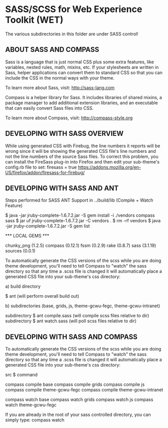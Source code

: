 # SASS/SCSS for Web Experience Toolkit (WET)

The various subdirectories in this folder are under SASS control!


ABOUT SASS AND COMPASS
----------------------

Sass is a language that is just normal CSS plus some extra features, like
variables, nested rules, math, mixins, etc. If your stylesheets are written in
Sass, helper applications can convert them to standard CSS so that you can
include the CSS in the normal ways with your theme.

To learn more about Sass, visit: http://sass-lang.com

Compass is a helper library for Sass. It includes libraries of shared mixins, a
package manager to add additional extension libraries, and an executable that
can easily convert Sass files into CSS.

To learn more about Compass, visit: http://compass-style.org


DEVELOPING WITH SASS OVERVIEW
-----------------------------

While using generated CSS with Firebug, the line numbers it reports will be
wrong since it will be showing the generated CSS file's line numbers and not the
line numbers of the source Sass files. To correct this problem, you can install
the FireSass plug-in into Firefox and then edit your sub-theme's config.rb file
to set: firesass = true
  https://addons.mozilla.org/en-US/firefox/addon/firesass-for-firebug/


DEVELOPING WITH SASS AND ANT
-------------------------

Steps performed for SASS ANT Support in ../build/lib (Compile + Watch Feature)

  $ java -jar jruby-complete-1.6.7.2.jar -S gem install -i ./vendors compass sass
  $ jar uf jruby-complete-1.6.7.2.jar -C vendors .
  $ rm -rf vendors
  $ java -jar jruby-complete-1.6.7.2.jar -S gem list

  *** LOCAL GEMS ***

  chunky_png (1.2.5)
  compass (0.12.1)
  fssm (0.2.9)
  rake (0.8.7)
  sass (3.1.19)
  sources (0.0.1)

To automatically generate the CSS versions of the scss while you are doing theme
development, you'll need to tell Compass to "watch" the sass directory so that
any time a .scss file is changed it will automatically place a generated CSS
file into your sub-theme's css directory:
  
  a) build directory

  $ ant (will perform overall build out)

  b) subdirectories (base, grids, js, theme-gcwu-fegc, theme-gcwu-intranet)

  subdirectory $ ant compile.sass (will compile scss files relative to dir)
  subdirectory $ ant watch.sass (will poll scss files relative to dir)


DEVELOPING WITH SASS AND COMPASS
--------------------------------

To automatically generate the CSS versions of the scss while you are doing theme
development, you'll need to tell Compass to "watch" the sass directory so that
any time a .scss file is changed it will automatically place a generated CSS
file into your sub-theme's css directory:

  src $ command

  compass compile base
  compass compile grids
  compass compile js
  compass compile theme-gcwu-fegc
  compass compile theme-gcwu-intranet

  compass watch base
  compass watch grids
  compass watch js
  compass watch theme-gcwu-fegc

  If you are already in the root of your sass controlled directory, you can simply
  type:  compass watch
